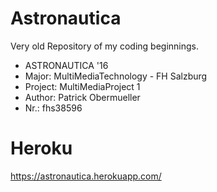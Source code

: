 # Astronautica
Very old Repository of my coding beginnings.


 * ASTRONAUTICA '16
 * Major: MultiMediaTechnology - FH Salzburg
 * Project: MultiMediaProject 1
 * Author: Patrick Obermueller
 * Nr.: fhs38596

# Heroku  

https://astronautica.herokuapp.com/
